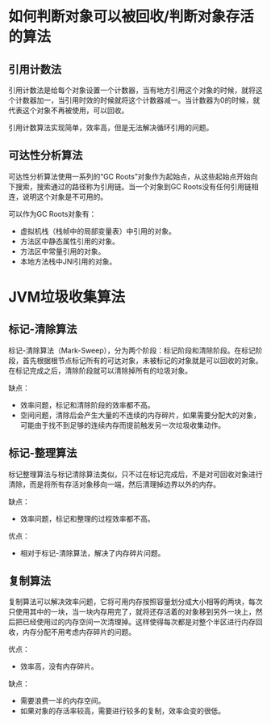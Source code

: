 # 如何判断对象可以被回收/判断对象存活的算法

## 引用计数法

引用计数法是给每个对象设置一个计数器，当有地方引用这个对象的时候，就将这个计数器加一，当引用时效的时候就将这个计数器减一。当计数器为0的时候，就代表这个对象不再被使用，可以回收。

引用计数算法实现简单，效率高，但是无法解决循环引用的问题。

## 可达性分析算法

可达性分析算法使用一系列的“GC Roots”对象作为起始点，从这些起始点开始向下搜索，搜索通过的路径称为引用链。当一个对象到GC Roots没有任何引用链相连，说明这个对象是不可用的。

可以作为GC Roots对象有：

- 虚拟机栈（栈帧中的局部变量表）中引用的对象。
- 方法区中静态属性引用的对象。
- 方法区中常量引用的对象。
- 本地方法栈中JNI引用的对象。

# JVM垃圾收集算法

## 标记-清除算法

标记-清除算法（Mark-Sweep），分为两个阶段：标记阶段和清除阶段。在标记阶段，首先根据根节点标记所有的可达对象，未被标记的对象就是可以回收的对象。在标记完成之后，清除阶段就可以清除掉所有的垃圾对象。

缺点：

- 效率问题，标记和清除阶段的效率都不高。
- 空间问题，清除后会产生大量的不连续的内存碎片，如果需要分配大的对象，可能由于找不到足够的连续内存而提前触发另一次垃圾收集动作。

## 标记-整理算法

标记整理算法与标记清除算法类似，只不过在标记完成后，不是对可回收对象进行清除，而是将所有存活对象移向一端，然后清理掉边界以外的内存。

缺点：

- 效率问题，标记和整理的过程效率都不高。

优点：

- 相对于标记-清除算法，解决了内存碎片问题。

## 复制算法

复制算法可以解决效率问题，它将可用内存按照容量划分成大小相等的两块，每次只使用其中的一块，当一块内存用完了，就将还存活着的对象移到另外一块上，然后把已经使用过的内存空间一次清理掉。这样使得每次都是对整个半区进行内存回收，内存分配不用考虑内存碎片的问题。

优点：

- 效率高，没有内存碎片。

缺点：

- 需要浪费一半的内存空间。
- 如果对象的存活率较高，需要进行较多的复制，效率会变的很低。
